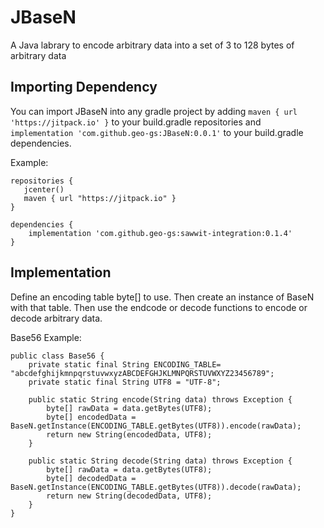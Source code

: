 # JBaseN
A Java labrary to encode arbitrary data into a set of 3 to 128 bytes of arbitrary data

## Importing Dependency
You can import JBaseN into any gradle project by adding `maven { url 'https://jitpack.io' }` to your build.gradle repositories and `implementation 'com.github.geo-gs:JBaseN:0.0.1'` to your build.gradle dependencies.

Example:
```
repositories {
   jcenter()
   maven { url "https://jitpack.io" }
}

dependencies {
    implementation 'com.github.geo-gs:sawwit-integration:0.1.4'
}
```

## Implementation
Define an encoding table byte[] to use. Then create an instance of BaseN with that table. Then use the endcode or decode functions to encode or decode arbitrary data.

Base56 Example:
```
public class Base56 {
    private static final String ENCODING_TABLE= "abcdefghijkmnpqrstuvwxyzABCDEFGHJKLMNPQRSTUVWXYZ23456789";
    private static final String UTF8 = "UTF-8";

    public static String encode(String data) throws Exception {
        byte[] rawData = data.getBytes(UTF8);
        byte[] encodedData = BaseN.getInstance(ENCODING_TABLE.getBytes(UTF8)).encode(rawData);
        return new String(encodedData, UTF8);
    }

    public static String decode(String data) throws Exception {
        byte[] rawData = data.getBytes(UTF8);
        byte[] decodedData = BaseN.getInstance(ENCODING_TABLE.getBytes(UTF8)).decode(rawData);
        return new String(decodedData, UTF8);
    }
}
```
